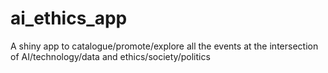 # ai_ethics_app
A shiny app to catalogue/promote/explore all the events at the intersection of AI/technology/data and ethics/society/politics
